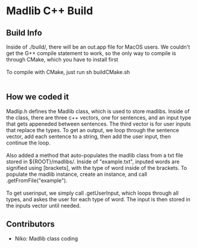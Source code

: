 # Madlib C++ Build
## Build Info
Inside of ./build/, there will be an out.app file for MacOS users. We couldn't get the G++ compile statement to work, so the only way to compile is through CMake, which you have to install first<br>
<br>
To compile with CMake, just run sh buildCMake.sh<br>
<br>
## How we coded it
Madlip.h defines the Madlib class, which is used to store madlibs. Inside of the class, there are three c++ vectors, one for sentences, and an input type that gets appeneded between sentences. The third vector is for user inputs that replace the types. To get an output, we loop through the sentence vector, add each sentence to a string, then add the user input, then continue the loop.<br>
<br>
Also added a method that auto-populates the madlib class from a txt file stored in ${ROOT}/madlibs/. Inside of "example.txt", inputed words are signified using [brackets], with the type of word inside of the brackets. To populate the madlib instance, create an instance, and call .getFromFile("example").<br>
<br>
To get userinput, we simply call .getUserInput, which loops through all types, and askes the user for each type of word. The input is then stored in the inputs vector until needed.
<br>
## Contributors
- Niko: Madlib class coding